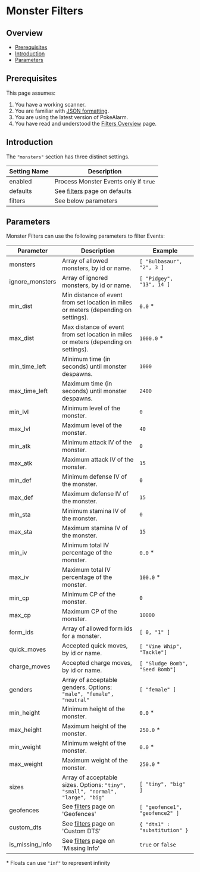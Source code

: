 # Monster Filters

## Overview

* [Prerequisites](#prerequisites)
* [Introduction](#introduction)
* [Parameters](#parameters)

## Prerequisites

This page assumes:

1. You have a working scanner.
2. You are familiar with
[JSON formatting](https://www.w3schools.com/js/js_json_intro.asp).
3. You are using the latest version of PokeAlarm.
4. You have read and understood the [Filters Overview](filters-overview)
page.

## Introduction

The `"monsters"` section has three distinct settings.

| Setting Name         | Description                                               |
| -------------------- |---------------------------------------------------------- |
| enabled              | Process Monster Events only if `true`                     |
| defaults             | See [filters](filters-overview#defaults) page on defaults |
| filters              | See below parameters                                      |

## Parameters

Monster Filters can use the following parameters to filter Events:

| Parameter     | Description                                       | Example   |
| ------------- |-------------------------------------------------- |---------- |
| monsters      | Array of allowed monsters, by id or name.         | `[ "Bulbasaur", "2", 3 ]`|
| ignore_monsters | Array of ignored monsters, by id or name.       | `[ "Pidgey", "13", 14 ]`|
| min_dist      | Min distance of event from set location in miles or meters (depending on settings). | `0.0` *|
| max_dist      | Max distance of event from set location in miles or meters (depending on settings). | `1000.0` *|
| min_time_left | Minimum time (in seconds) until monster despawns. | `1000`    |
| max_time_left | Maximum time (in seconds) until monster despawns. | `2400`    |
| min_lvl       | Minimum level of the monster.                     | `0`       |
| max_lvl       | Maximum level of the monster.                     | `40`      |
| min_atk       | Minimum attack IV of the monster.                 | `0`       |
| max_atk       | Maximum attack IV of the monster.                 | `15`      |
| min_def       | Minimum defense IV of the monster.                | `0`       |
| max_def       | Maximum defense IV of the monster.                | `15`      |
| min_sta       | Minimum stamina IV of the monster.                | `0`       |
| max_sta       | Maximum stamina IV of the monster.                | `15`      |
| min_iv        | Minimum total IV percentage of the monster.       | `0.0` *   |
| max_iv        | Maximum total IV percentage of the monster.       | `100.0` * |
| min_cp        | Minimum CP of the monster.                        | `0`       |
| max_cp        | Maximum CP of the monster.                        | `10000`   |
| form_ids      | Array of allowed form ids for a monster.          | `[ 0, "1" ]` |
| quick_moves   | Accepted quick moves, by id or name.              | `[ "Vine Whip", "Tackle"]` |
| charge_moves  | Accepted charge moves, by id or name.             | `[ "Sludge Bomb", "Seed Bomb"]` |
| genders       | Array of acceptable genders. Options: `"male", "female", "neutral"` | `[ "female" ]` |
| min_height    | Minimum height of the monster.                    | `0.0` *   |
| max_height    | Maximum height of the monster.                    | `250.0` * |
| min_weight    | Minimum weight of the monster.                    | `0.0` *   |
| max_weight    | Maximum weight of the monster.                    | `250.0` * |
| sizes         | Array of acceptable sizes. Options: `"tiny", "small", "normal", "large", "big"` | `[ "tiny", "big" ]` |
| geofences     | See [filters](filters-overview#geofence) page on 'Geofences'    | `[ "geofence1", "geofence2" ]` |
| custom_dts    | See [filters](filters-overview#custom-dts) page on 'Custom DTS'   | `{ "dts1" : "substitution" }` |
| is_missing_info | See [filters](filters-overview#missing-info) page on 'Missing Info' | `true` or `false` |

\* Floats can use `"inf"` to represent infinity
